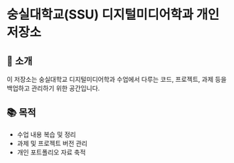 # 숭실대학교(SSU) 디지털미디어학과 개인 저장소

## 📝 소개
이 저장소는 숭실대학교 디지털미디어학과 수업에서 다루는 코드, 프로젝트, 과제 등을 백업하고 관리하기 위한 공간입니다.

## 📚 목적
- 수업 내용 복습 및 정리
- 과제 및 프로젝트 버전 관리
- 개인 포트폴리오 자료 축적